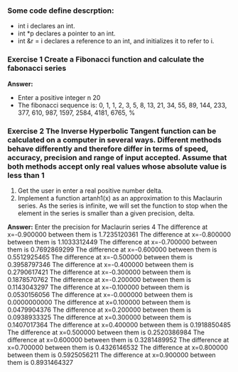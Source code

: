 ### Some code define descrption:
- int i declares an int.
- int *p declares a pointer to an int.
- int &r = i declares a reference to an int, and initializes it to refer to i.

### Exercise 1 Create a Fibonacci function and calculate the fabonacci series

**Answer:**

- Enter a positive integer n
20
- The fibonacci sequence is: 
0, 1, 1, 2, 3, 5, 8, 13, 21, 34, 
55, 89, 144, 233, 377, 610, 987, 1597, 2584, 4181, 
6765, % 

### Exercise 2 The Inverse Hyperbolic Tangent function can be calculated on a computer in several ways. Different methods behave differently and therefore differ in terms of speed, accuracy, precision and range of input accepted. Assume that both methods accept only real values whose absolute value is less than 1
1. Get the user in enter a real positive number delta.
2. Implement a function artanh1(x) as an approximation to this Maclaurin series. As the series is infinite, we will set the function to stop when the element in the series is smaller than a given precision, delta.

**Answer:**
Enter the precision for Maclaurin series
4
The difference at x=-0.900000 between them is 1.7235120361
The difference at x=-0.800000 between them is 1.1033312449
The difference at x=-0.700000 between them is 0.7692869299
The difference at x=-0.600000 between them is 0.5512925465
The difference at x=-0.500000 between them is 0.3958797346
The difference at x=-0.400000 between them is 0.2790617421
The difference at x=-0.300000 between them is 0.1878570762
The difference at x=-0.200000 between them is 0.1143043297
The difference at x=-0.100000 between them is 0.0530156056
The difference at x=-0.000000 between them is 0.0000000000
The difference at x=0.100000 between them is 0.0479904376
The difference at x=0.200000 between them is 0.0938933325
The difference at x=0.300000 between them is 0.1407017364
The difference at x=0.400000 between them is 0.1918850485
The difference at x=0.500000 between them is 0.2520386984
The difference at x=0.600000 between them is 0.3281489952
The difference at x=0.700000 between them is 0.4326146532
The difference at x=0.800000 between them is 0.5925056211
The difference at x=0.900000 between them is 0.8931464327

